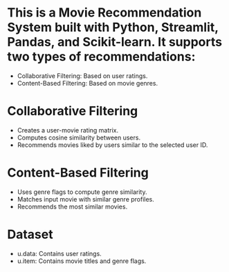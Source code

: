 # This is a Movie Recommendation System built with Python, Streamlit, Pandas, and Scikit-learn. It supports two types of recommendations:
* Collaborative Filtering: Based on user ratings.
* Content-Based Filtering: Based on movie genres.

# Collaborative Filtering
* Creates a user-movie rating matrix.
* Computes cosine similarity between users.
* Recommends movies liked by users similar to the selected user ID.

# Content-Based Filtering
* Uses genre flags to compute genre similarity.
* Matches input movie with similar genre profiles.
* Recommends the most similar movies.

# Dataset
* u.data: Contains user ratings.
* u.item: Contains movie titles and genre flags.

